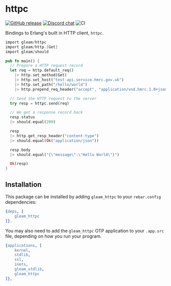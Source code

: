 # httpc

<a href="https://github.com/gleam-lang/httpc/releases"><img src="https://img.shields.io/github/release/gleam-lang/httpc" alt="GitHub release"></a>
<a href="https://discord.gg/Fm8Pwmy"><img src="https://img.shields.io/discord/768594524158427167?color=blue" alt="Discord chat"></a>
![CI](https://github.com/gleam-lang/httpc/workflows/test/badge.svg?branch=main)

Bindings to Erlang's built in HTTP client, `httpc`.

```rust
import gleam/httpc
import gleam/http.{Get}
import gleam/should

pub fn main() {
  // Prepare a HTTP request record
  let req = http.default_req()
    |> http.set_method(Get)
    |> http.set_host("test-api.service.hmrc.gov.uk")
    |> http.set_path("/hello/world")
    |> http.prepend_req_header("accept", "application/vnd.hmrc.1.0+json")

  // Send the HTTP request to the server
  try resp = httpc.send(req)

  // We get a response record back
  resp.status
  |> should.equal(200)

  resp
  |> http.get_resp_header("content-type")
  |> should.equal(Ok("application/json"))

  resp.body
  |> should.equal("{\"message\":\"Hello World\"}")

  Ok(resp)
}
```

## Installation

This package can be installed by adding `gleam_httpc` to your `rebar.config`
dependencies:

```erlang
{deps, [
    gleam_httpc
]}.
```

You may also need to add the `gleam_httpc` OTP application to your `.app.src`
file, depending on how you run your program.

```erlang
{applications, [
    kernel,
    stdlib,
    ssl,
    inets,
    gleam_stdlib,
    gleam_httpc
]},
```
